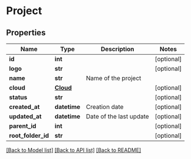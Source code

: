 # Project

## Properties
Name | Type | Description | Notes
------------ | ------------- | ------------- | -------------
**id** | **int** |  | [optional] 
**logo** | **str** |  | [optional] 
**name** | **str** | Name of the project | 
**cloud** | [**Cloud**](Cloud.md) |  | [optional] 
**status** | **str** |  | [optional] 
**created_at** | **datetime** | Creation date | [optional] 
**updated_at** | **datetime** | Date of the last update | [optional] 
**parent_id** | **int** |  | [optional] 
**root_folder_id** | **str** |  | [optional] 

[[Back to Model list]](../README.md#documentation-for-models) [[Back to API list]](../README.md#documentation-for-api-endpoints) [[Back to README]](../README.md)


